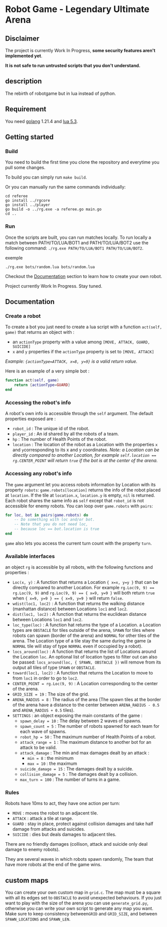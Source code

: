 # Robot Game - Legendary Ultimate Arena

## Disclaimer

The project is currently Work In Progress, **some security features aren't implemented yet**.

**It is not safe to run untrusted scripts that you don't understand.**

## description

The rebirth of robotgame but in lua instead of python.

## Requirement 

You need [golang](https://go.dev/) 1.21.4 and [lua 5.3](https://www.lua.org/versions.html#5.3).

## Getting started

### Build

You need to build the first time you clone the repository and everytime you pull some changes.

To build you can simply run `make build`.

Or you can manually run the same commands individually:

```shell
cd referee
go install ../rgcore
go install ../player
go build -o ../rg.exe -a referee.go main.go
cd ..
```
### Run

Once the scripts are built, you can run matches locally.
To run locally a match between PATH/TO/LUA/BOT1 and PATH/TO/LUA/BOT2 use the following command: `./rg.exe PATH/TO/LUA/BOT1 PATH/TO/LUA/BOT2`.

exemple
```shell
./rg.exe bots/random.lua bots/random.lua
```


Checkout the [Documentation](#documentation) section to learn how to create your own robot.

Project currently Work In Progress.
Stay tuned.

## Documentation

### Create a robot

To create a bot you just need to create a lua script with a function `act(self, game)` that returns an object with :
- an `actionType` property with a value among `[MOVE, ATTACK, GUARD, SUICIDE]`
- `x` and `y` properties if the `actionType` property is set to `[MOVE, ATTACK]`

*Example: `{actionType=ATTACK, x=8, y=9}` is a valid return value.*

Here is an example of a very simple bot :
```lua
function act(self, game)
    return {actionType=GUARD}
end
```

### Accessing the robot's info

A robot's own info is accessible through the `self` argument. The default properties exposed are :
- `robot_id` : The unique id of the robot.
- `player_id` : An id shared by all the robots of a team.
- `hp` : The number of Health Points of the robot.
- `location` : The location of the robot as a Location with the properties `x` and `y`corresponding to its x and y coordinates. *Note: a Location can be directly compared to another Location, for example `self.location == rg.CENTER_POINT` will return `true` if the bot is at the center of the arena.*

### Accessing any robot's info

The `game` argument let you access robots information by Location  with its property `robots`: `game.robots[location]` returns the info of the robot placed at `location`. If the tile at `location.x`, `location.y` is empty, `nil` is returned. Each robot shares the same info as `self` except that `robot_id` is not accessible for enemy robots. You can loop over `game.robots` with `pairs`:
```lua
for loc, bot in pairs(game.robots) do
    -- Do something with loc and/or bot.
    -- Note that you do not need loc,
    -- because loc == bot.location is true
end
```

`game` also lets you access the current turn count with the property `turn`.

### Available interfaces

an object `rg` is accessible by all robots, with the following functions and properties :
- `Loc(x, y)` : A function that returns a Location `{ x=x, y=y }` that can be directly compared to another Location. For example `rg.Loc(9, 9) == rg.Loc(9, 9)` and `rg.Loc(9, 9) == { x=9, y=9 }` will both return `true` when `{ x=9, y=9 } == { x=9, y=9 }` will return `false`.
- `wdist(loc1, loc2)` : A function that returns the walking distance (manhattan distance) between Locations `loc1`  and `loc2`.
- `dist(loc1, loc2)` : A function that returns the euclidean distance between Locations `loc1`  and `loc2`.
- `loc_type(loc)` : A function hat returns the type of a Location. a Location types are `OBSTACLE` for tiles outside of the arena, `SPAWN` for tiles where robots can spawn (border of the arena) and `NORMAL` for other tiles of the arena. The Location type of a tile stay the same during the game (a `NORMAL` tile will stay of type `NORMAL` even if occupied by a robot).
- `locs_around(loc)` : A function that returns the list of Locations around the Location `loc`. An optional list of location types to filter out can also be passed: `locs_around(loc, { SPAWN, OBSTACLE })` will remove from its output all tiles of type `SPAWN` or `OBSTACLE`.
- `toward(loc1, loc2)` : A function that returns the Location to move to from `loc1` in order to go to `loc2`.
- `CENTER_POINT = rg.Loc(9, 9)` : A Location corresponding to the center of the arena.
- `GRID_SIZE = 19` : The size of the grid.
- `ARENA_RADIUS = 8` : The radius of the area (The spawn tiles at the border of the arena have a distance to the center between `ARENA_RADIUS - 0.5` and `ARENA_RADIUS + 0.5` tiles).
- `SETTINGS` : an object exposing the main constants of the game :
    - `spawn_delay = 10` : The delay between 2 waves of spawns.
    - `spawn_count = 5` : The number of robots spawned for each team for each wave of spawns.
	- `robot_hp = 50` : The maximum number of Health Points of a robot.
	- `attack_range = 1` : The maximum distance to another bot for an attack to be valid.
	- `attack_damage` : The min and max damages dealt by an attack :
        - `min = 8` : the minimum
        - `max = 10` : the maximum
	- `suicide_damage = 15` : The damages dealt by a suicide.
	- `collision_damage = 5` : The damages dealt by a collision.
    - `max_turn = 100` : The number of turns in a game.

### Rules

Robots have 10ms to act, they have one action per turn: 
- `MOVE` : moves the robot to an adjacent tile.
- `ATTACK` : attack a tile at range.
- `GUARD` : stay in place, protect against collision damages and take half damage from attacks and suicides.
- `SUICIDE` : dies but deals damages to adjacent tiles.

There are no friendly damages (collison, attack and suicide only deal damage to enemy robots).

They are several waves in which robots spawn randomly, The team that have more robots at the end of the game wins.

## custom maps

You can create your own custom map in `grid.c`. The map must be a square with all its edges set to `OBSTACLE` to avoid unexpected behaviours. If you just want to play with the size of the arena you can use `generate_grid.py`, otherwise you can write your own script to generate any map you want. Make sure to keep consistency between`GRID` and `GRID_SIZE`, and between `SPAWN_LOCATIONS` and `SPAWN_LEN`.